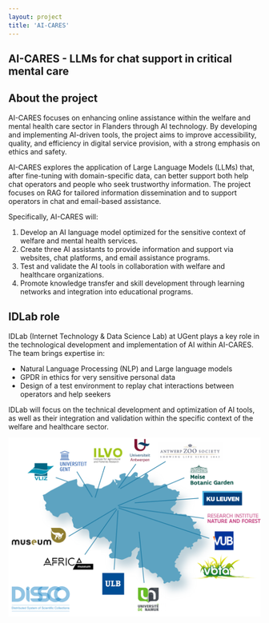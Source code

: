 ```yaml
---
layout: project
title: 'AI-CARES'
---
```

## AI-CARES - LLMs for chat support in critical mental care

## About the project
AI-CARES focuses on enhancing online assistance within the welfare and mental health care sector in Flanders through AI technology. By developing and implementing AI-driven tools, the project aims to improve accessibility, quality, and efficiency in digital service provision, with a strong emphasis on ethics and safety.

AI-CARES explores the application of Large Language Models (LLMs) that, after fine-tuning with domain-specific data, can better support both help chat operators and people who seek trustworthy information. The project focuses on RAG for tailored information dissemination and to support operators in chat and email-based assistance.

Specifically, AI-CARES will:

1. Develop an AI language model optimized for the sensitive context of welfare and mental health services.
2. Create three AI assistants to provide information and support via websites, chat platforms, and email assistance programs.
3. Test and validate the AI tools in collaboration with welfare and healthcare organizations.
4. Promote knowledge transfer and skill development through learning networks and integration into educational programs.

## IDLab role
IDLab (Internet Technology & Data Science Lab) at UGent plays a key role in the technological development and implementation of AI within AI-CARES. The team brings expertise in:

- Natural Language Processing (NLP) and Large language models
- GPDR in ethics for very sensitive personal data
- Design of a test environment to replay chat interactions between operators and help seekers

IDLab will focus on the technical development and optimization of AI tools, as well as their integration and validation within the specific context of the welfare and healthcare sector.


![Dissco Flanders Overview](/assets/img/projects/DISSCO/dissco_flanders.webp "Dissco-Flanders Overview")
